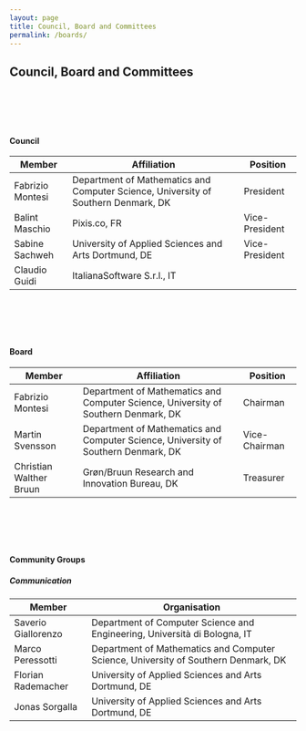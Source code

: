 ```yaml
---
layout: page
title: Council, Board and Committees
permalink: /boards/
---
```


<section>
<div class="container">
<div class="row">
<div class="col-xs-12">
<div class="section-title" markdown="1">
<h2 class="ptb">Council, Board and Committees</h2>
</div>
<div class="media text-center">
<div class="media-body">

<style>
  .ptb { margin-bottom:100px; }
</style>

<h4>Council</h4>
<table class="table text-left ptb">
  <thead>
    <tr>
      <th scope="col">Member</th>
      <th scope="col">Affiliation</th>
      <th scope="col">Position</th>
    </tr>
  </thead>
  <tbody>
    <tr>
      <td>Fabrizio Montesi</td>
      <td>Department of Mathematics and Computer Science, University of Southern Denmark, DK</td>
      <td>President</td>
    </tr>
    <tr>
      <td>Balint Maschio</td>
      <td>Pixis.co, FR</td>
      <td>Vice-President</td>
    </tr>
    <tr>
      <td>Sabine Sachweh</td>
      <td>University of Applied Sciences and Arts Dortmund, DE</td>
      <td>Vice-President</td>
    </tr>
    <tr>
      <td>Claudio Guidi</td>
      <td>ItalianaSoftware S.r.l., IT</td>
      <td></td>
    </tr>
  </tbody>
</table>

<h4>Board</h4>
<table class="table text-left ptb">
  <thead>
    <tr>
      <th scope="col">Member</th>
      <th scope="col">Affiliation</th>
      <th scope="col">Position</th>
    </tr>
  </thead>
  <tbody>
    <tr>
      <td>Fabrizio Montesi</td>
      <td>Department of Mathematics and Computer Science, University of Southern Denmark, DK</td>
      <td>Chairman</td>
    </tr>
    <tr>
      <td>Martin Svensson</td>
      <td>Department of Mathematics and Computer Science, University of Southern Denmark, DK</td>
      <td>Vice-Chairman</td>
    </tr>
    <tr>
      <td>Christian Walther Bruun</td>
      <td>Grøn/Bruun Research and Innovation Bureau, DK</td>
      <td>Treasurer</td>
    </tr>
  </tbody>
</table>

<h4>Community Groups</h4>

<h5>Communication</h5>
<table class="table text-left ptb">
  <thead>
    <tr>
      <th scope="col">Member</th>
      <th scope="col">Organisation</th>
    </tr>
  </thead>
  <tbody>
    <tr>
      <td>Saverio Giallorenzo</td>
      <td>Department of Computer Science and Engineering, Università di Bologna, IT</td>
    </tr>
    <tr>
      <td>Marco Peressotti</td>
      <td>Department of Mathematics and Computer Science, University of Southern Denmark, DK</td>
    </tr>
    <tr>
      <td>Florian Rademacher</td>
      <td>University of Applied Sciences and Arts Dortmund, DE</td>
    </tr>
    <tr>
      <td>Jonas Sorgalla</td>
      <td>University of Applied Sciences and Arts Dortmund, DE</td>
    </tr>
  </tbody>
</table>

<!--<h5>Education</h5>
<table class="table text-left ptb">
  <thead>
    <tr>
      <th scope="col">Member</th>
      <th scope="col">Organisation</th>
    </tr>
  </thead>
  <tbody>
  </tbody>
</table>
-->

</div>
</div>
</div>
</div>
</div>
</section>
